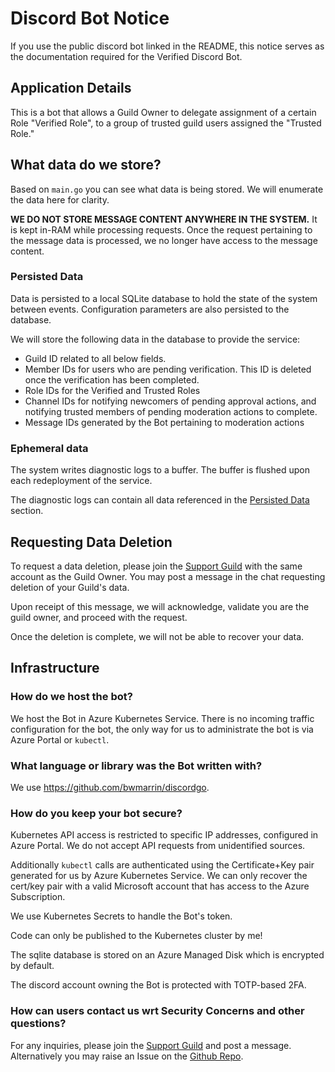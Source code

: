 # Discord Bot Notice

If you use the public discord bot linked in the README, this notice serves as the documentation required for the Verified Discord Bot.

## Application Details

This is a bot that allows a Guild Owner to delegate assignment of a certain Role "Verified Role", to a group of trusted guild users assigned the "Trusted Role."

## What data do we store?

Based on `main.go` you can see what data is being stored.  We will enumerate the data here for clarity.

**WE DO NOT STORE MESSAGE CONTENT ANYWHERE IN THE SYSTEM.**  It is kept in-RAM while processing requests.  Once the request pertaining to the message data is processed, we no longer have access to the message content.

### Persisted Data

Data is persisted to a local SQLite database to hold the state of the system between events.  Configuration parameters are also persisted to the database.

We will store the following data in the database to provide the service:

* Guild ID related to all below fields.
* Member IDs for users who are pending verification.  This ID is deleted once the verification has been completed.
* Role IDs for the Verified and Trusted Roles
* Channel IDs for notifying newcomers of pending approval actions, and notifying trusted members of pending moderation actions to complete.
* Message IDs generated by the Bot pertaining to moderation actions

### Ephemeral data

The system writes diagnostic logs to a buffer.  The buffer is flushed upon each redeployment of the service.

The diagnostic logs can contain all data referenced in the [Persisted Data](/Persisted-Data) section.

## Requesting Data Deletion

To request a data deletion, please join the [Support Guild](https://discord.gg/FpDjFEQ) with the same account as the Guild Owner.  You may post a message in the chat requesting deletion of your Guild's data.

Upon receipt of this message, we will acknowledge, validate you are the guild owner, and proceed with the request.

Once the deletion is complete, we will not be able to recover your data.

## Infrastructure

### How do we host the bot?

We host the Bot in Azure Kubernetes Service.  There is no incoming traffic configuration for the bot, the only way for us to administrate the bot is via Azure Portal or `kubectl`.

### What language or library was the Bot written with?

We use <https://github.com/bwmarrin/discordgo>.

### How do you keep your bot secure?

Kubernetes API access is restricted to specific IP addresses, configured in Azure Portal.  We do not accept API requests from unidentified sources.

Additionally `kubectl` calls are authenticated using the Certificate+Key pair generated for us by Azure Kubernetes Service.  We can only recover the cert/key pair with a valid Microsoft account that has access to the Azure Subscription.

We use Kubernetes Secrets to handle the Bot's token.

Code can only be published to the Kubernetes cluster by me!

The sqlite database is stored on an Azure Managed Disk which is encrypted by default.

The discord account owning the Bot is protected with TOTP-based 2FA.

### How can users contact us wrt Security Concerns and other questions?

For any inquiries, please join the [Support Guild](https://discord.gg/FpDjFEQ) and post a message.  Alternatively you may raise an Issue on the [Github Repo](https://github.com/alex4108/Approova).
